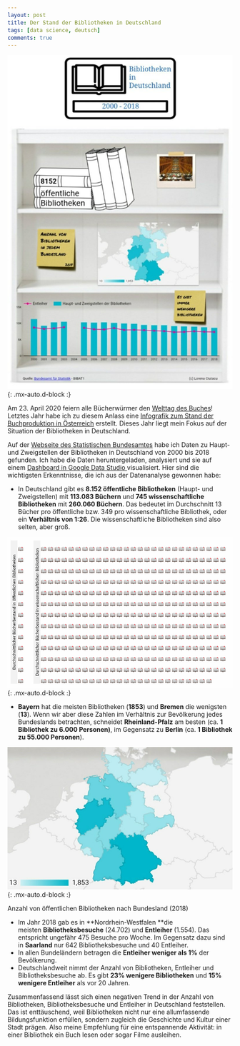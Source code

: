 ```yaml
---
layout: post
title: Der Stand der Bibliotheken in Deutschland
tags: [data science, deutsch]
comments: true
---
```


![cover](../assets/img/weltbuchtag.jpg){: .mx-auto.d-block :}

Am 23. April 2020 feiern alle Bücherwürmer den [Welttag des Buches](https://www.welttag-des-buches.de/)! Letztes Jahr habe ich zu diesem Anlass eine [Infografik zum Stand der Buchproduktion in Österreich](https://lorenaciutacu.com/2019/04/23/weltbuchtag-2019-oesterreich/) erstellt. Dieses Jahr liegt mein Fokus auf der Situation der Bibliotheken in Deutschland.

Auf der [Webseite des Statistischen Bundesamtes](https://www-genesis.destatis.de/genesis/online?levelindex=3&levelid=1587381269102&downloadname=&operation=ergebnistabelleDiagramm&option=diagramm&diagrammTyp=0&zeichnePunkte=false#abreadcrumb) habe ich Daten zu Haupt- und Zweigstellen der Bibliotheken in Deutschland von 2000 bis 2018 gefunden. Ich habe die Daten heruntergeladen, analysiert und sie auf einem [Dashboard in Google Data Studio ](https://datastudio.google.com/s/hjMWSwuxXN0)visualisiert. Hier sind die wichtigsten Erkenntnisse, die ich aus der Datenanalyse gewonnen habe:

-   In Deutschland gibt es **8.152 öffentliche Bibliotheken** (Haupt- und Zweigstellen) mit **113.083 Büchern** und **745 wissenschaftliche Bibliotheken** mit **260.060 Büchern**. Das bedeutet im Durchschnitt 13 Bücher pro öffentliche bzw. 349 pro wissenschaftliche Bibliothek, oder ein **Verhältnis von 1:26**. Die wissenschaftliche Bibliotheken sind also selten, aber groß.

![cover](../assets/img/weltbuchtag2.jpg){: .mx-auto.d-block :}

-   **Bayern** hat die meisten Bibliotheken (**1853**) und **Bremen** die wenigsten (**13**). Wenn wir aber diese Zahlen im Verhältnis zur Bevölkerung jedes Bundeslands betrachten, schneidet **Rheinland-Pfalz** am besten (ca. **1 Bibliothek zu 6.000 Personen)**, im Gegensatz zu **Berlin** (ca. **1 Bibliothek zu 55.000 Personen**).

![cover](../assets/img/weltbuchtag3.jpg){: .mx-auto.d-block :}

Anzahl von öffentlichen Bibliotheken nach Bundesland (2018)

-   Im Jahr 2018 gab es in **Nordrhein-Westfalen **die meisten **Bibliotheksbesuche** (24.702) und **Entleiher** (1.554). Das entspricht ungefähr 475 Besuche pro Woche. Im Gegensatz dazu sind in **Saarland** nur 642 Bibliotheksbesuche und 40 Entleiher.
-   In allen Bundeländern betragen die **Entleiher weniger als 1%** der Bevölkerung.
-   Deutschlandweit nimmt der Anzahl von Bibliotheken, Entleiher und Bibliotheksbesuche ab. Es gibt **23% wenigere Bibliotheken** und **15% wenigere Entleiher** als vor 20 Jahren.

Zusammenfassend lässt sich einen negativen Trend in der Anzahl von Bibliotheken, Bibliotheksbesuche und Entleiher in Deutschland feststellen. Das ist enttäuschend, weil Bibliotheken nicht nur eine allumfassende Bildungsfunktion erfüllen, sondern zugleich die Geschichte und Kultur einer Stadt prägen. Also meine Empfehlung für eine entspannende Aktivität: in einer Bibliothek ein Buch lesen oder sogar Filme ausleihen.